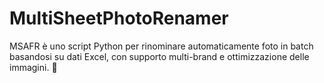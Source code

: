 # MultiSheetPhotoRenamer
MSAFR è uno script Python per rinominare automaticamente foto in batch basandosi su dati Excel, con supporto multi-brand e ottimizzazione delle immagini. 🚀
